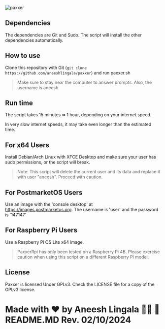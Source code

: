 ![paxxer](https://github.com/user-attachments/assets/0cd29d84-17c9-469d-b823-7404738d5de1)

## Dependencies
The dependencies are Git and Sudo. The script will install the other dependencies automatically.

## How to use
Clone this repository with Git (``git clone https://github.com/aneeshlingala/paxxer``) and run paxxer.sh

> Make sure to stay near the computer to answer prompts. Also, the username is aneesh

## Run time
The script takes 15 minutes ➡ 1 hour, depending on your internet speed.

In very slow internet speeds, it may take even longer than the estimated time.

## For x64 Users

Install Debian/Arch Linux with XFCE Desktop and make sure your user has sudo permissions, or the script will break.

> Note: This script will delete the current user and its data and replace it with user "aneesh". Proceed with caution.

## For PostmarketOS Users

Use an image with the 'console desktop' at https://images.postmarketos.org. The username is 'user' and the password is '147147'

## For Raspberry Pi Users

Use a Raspberry Pi OS Lite x64 image.

> PaxxerRpi has only been tested on a Raspberry Pi 4B. Please exercise caution when using this script on a different Raspberry Pi model.

## License
Paxxer is licensed Under GPLv3. Check the LICENSE file for a copy of the GPLv3 license.

# Made with ♥ by Aneesh Lingala 👨‍💻 ‖ README.MD Rev. 02/10/2024
